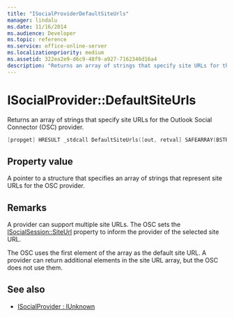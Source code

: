 ```yaml
---
title: "ISocialProviderDefaultSiteUrls"
manager: lindalu
ms.date: 11/16/2014
ms.audience: Developer
ms.topic: reference
ms.service: office-online-server
ms.localizationpriority: medium
ms.assetid: 322ea2e9-d6c9-48f9-a927-7162346d16a4
description: "Returns an array of strings that specify site URLs for the Outlook Social Connector (OSC) provider."
---
```


# ISocialProvider::DefaultSiteUrls

Returns an array of strings that specify site URLs for the Outlook Social Connector (OSC) provider.
  
```cpp
[propget] HRESULT _stdcall DefaultSiteUrls([out, retval] SAFEARRAY(BSTR)* siteUrls);
```

## Property value

A pointer to a structure that specifies an array of strings that represent site URLs for the OSC provider.
  
## Remarks

A provider can support multiple site URLs. The OSC sets the [ISocialSession::SiteUrl](isocialsession-siteurl.md) property to inform the provider of the selected site URL. 
  
The OSC uses the first element of the array as the default site URL. A provider can return additional elements in the site URL array, but the OSC does not use them. 
  
## See also

- [ISocialProvider : IUnknown](isocialprovideriunknown.md)

